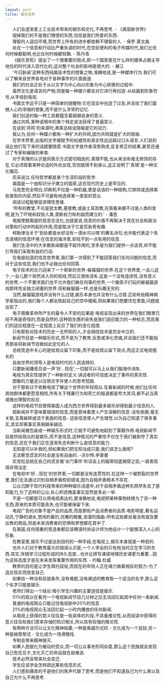 ```yaml
---
layout: post
title: 娱乐至死
---
```

&nbsp;&nbsp;&nbsp;&nbsp;&nbsp;&nbsp;人们会逐渐爱上工业技术带来的娱乐和文化,不再思考. - 《美丽新世界》                                  
&nbsp;&nbsp;&nbsp;&nbsp;&nbsp;&nbsp;毁掉我们的不是我们憎恨的东西,恰恰是我们热爱的东西. <!-- more -->                         
&nbsp;&nbsp;&nbsp;&nbsp;&nbsp;&nbsp;理智的人适应环境,而世界上所有的进步都依赖不理智的人. - 保罗.莱文森             
&nbsp;&nbsp;&nbsp;&nbsp;&nbsp;&nbsp;处在一个信息和行动比严重失调的时代,在空前便利的电子传媒时代,我们比任何时候都聪明,也比任何时候都轻飘. - 陈丹青        
&nbsp;&nbsp;&nbsp;&nbsp;&nbsp;&nbsp;《娱乐至死》提出了一个很重要的观点,即一个国家是在什么样的媒体占据主导地位的时代进入现代化的,这对整个社会的影响是很大的. - 展江        
&nbsp;&nbsp;&nbsp;&nbsp;&nbsp;&nbsp;'今日新闻'这种东西纯属技术性的想象之物,准确地说,是一种媒体行为.我们可以了解来自世界各地对于各种事件的片面报道.        
&nbsp;&nbsp;&nbsp;&nbsp;&nbsp;&nbsp;我们的社会正处于从以文字为中心向以形象为中心转换的过程中.        
&nbsp;&nbsp;&nbsp;&nbsp;&nbsp;&nbsp;虽然文化是语言的产物,但是每一种媒介都会对它进行再创造-从绘画到形象符号,从字母到电视.        
&nbsp;&nbsp;&nbsp;&nbsp;&nbsp;&nbsp;书面文字远不只是一种简单的提醒物:它在现实中创造了过去,并且给了我们震撼人心的浓缩的想象,而不是什么寻常的记忆.        
&nbsp;&nbsp;&nbsp;&nbsp;&nbsp;&nbsp;我们创造的每一种工具都蕴含着超越自身的意义.        
&nbsp;&nbsp;&nbsp;&nbsp;&nbsp;&nbsp;通过共鸣,某种语境中的某个特定说法获得了普遍意义.        
&nbsp;&nbsp;&nbsp;&nbsp;&nbsp;&nbsp;在谈到'共鸣'的来源时,弗莱总结说隐喻是它的动力.       
&nbsp;&nbsp;&nbsp;&nbsp;&nbsp;&nbsp;我认为,任何一种媒介都有一种扩大的共鸣,因为共鸣就是扩大的隐喻.        
&nbsp;&nbsp;&nbsp;&nbsp;&nbsp;&nbsp;在学术界里,出版的文字被赋予的权威性和真实性远远超过口头语言.人们说的话比他们写下来的话题要随意.书面文字是作者深思熟虑,反复修正的结果,甚至还通过了专家和编辑的审查.      
&nbsp;&nbsp;&nbsp;&nbsp;&nbsp;&nbsp;对于真理的认识是同表示方式密切相连的.真理不能,也从来没有毫无修饰的存在.它必须穿着某种合适的外衣出现,否则就得不到承认,这正说明了'真理'是一种文化偏见.        
&nbsp;&nbsp;&nbsp;&nbsp;&nbsp;&nbsp;尼采说过,任何哲学都是某个生活阶段的哲学.        
&nbsp;&nbsp;&nbsp;&nbsp;&nbsp;&nbsp;美国是一个由知识分子建立的国家,这在现代历史上是罕见的.        
&nbsp;&nbsp;&nbsp;&nbsp;&nbsp;&nbsp;马克思完全明白,印刷机不仅是一种机器,更是话语的一种结构,它排除或选择某些类型的内容,然后不可避免地选择某一类型的受众.       
&nbsp;&nbsp;&nbsp;&nbsp;&nbsp;&nbsp;阅读过程能够促进理性思维.        
&nbsp;&nbsp;&nbsp;&nbsp;&nbsp;&nbsp;'所有的教堂,不论是犹太教,基督教,或是土耳其教,在我看来都不过是人类的发明,是为了吓唬和奴役人类,垄断权力和利益而建立的.' - 潘恩        
&nbsp;&nbsp;&nbsp;&nbsp;&nbsp;&nbsp;电报使脱离就的信息合法化,也就是说,信息的价值不再取决于其在社会和政治对策和行动中所起的作用,而是取决于它是否新奇有趣.        
&nbsp;&nbsp;&nbsp;&nbsp;&nbsp;&nbsp;柯勒律治关于'到处都是水却没有一滴水可以喝'的著名诗句,也许能代表这个失去语境的信息环境:在信息的海洋里,却找不到一点有用的信息.        
&nbsp;&nbsp;&nbsp;&nbsp;&nbsp;&nbsp;我们生活中的大多数新闻都是不起作用的,至多是为我们提供一点谈资,却不能引导我们采取有益的行动.        
&nbsp;&nbsp;&nbsp;&nbsp;&nbsp;&nbsp;在电报创造的信息世界里,我们第一次得到了不能回答我们任何问题的信息,而对于这些信息,我们也不必做出任何回答.       
&nbsp;&nbsp;&nbsp;&nbsp;&nbsp;&nbsp;电子技术的合力迎来了一个崭新的世界-躲猫猫的世界.在这个世界里,一会儿这个,一会儿那个突然进入你的视线,然后又很快消失.这是一个没有连续性,没有意义的世界,一个不要求我们也不允许我们做任何事的世界,一个像孩子们玩的躲猫猫游戏那样完全独立闭塞的世界.但和躲猫猫一样,也是乐趣无穷的.        
&nbsp;&nbsp;&nbsp;&nbsp;&nbsp;&nbsp;当然,躲猫猫游戏并没有什么过错,娱乐本身也并没有什么过错.正如有些精神病学家指出的,我们每个人都会筑起自己的空中楼阁,但如果我们想要住在里面,问题就出现了.        
&nbsp;&nbsp;&nbsp;&nbsp;&nbsp;&nbsp;电子图像革命所产生的最令人不安的后果是:电视呈现出来的世界在我们眼里已经不再是奇怪的,而是自然的.这种陌生感的丧失是我们适应能力的一种标志,而且我们的适应程度在一定程度上反应了我们的变化程度.        
&nbsp;&nbsp;&nbsp;&nbsp;&nbsp;&nbsp;只有那些对技术的历史一无所知的人,才会相信技术是完全中立的.        
&nbsp;&nbsp;&nbsp;&nbsp;&nbsp;&nbsp;新闻节目是一种娱乐形式,而不是为了教育,反思或净化灵魂,并且我们还不能指责那些将新闻节目做如此定位的人.        
&nbsp;&nbsp;&nbsp;&nbsp;&nbsp;&nbsp;总统竞选中关心的是给观众留下印象,而不是给观众留下观点,而这正式电视擅长的.        
&nbsp;&nbsp;&nbsp;&nbsp;&nbsp;&nbsp;自由世界的领导人是电视时代的人民选择的.        
&nbsp;&nbsp;&nbsp;&nbsp;&nbsp;&nbsp;只要新闻播音员说一声'好...现在',一切就可以马上从我们脑海中消失.        
&nbsp;&nbsp;&nbsp;&nbsp;&nbsp;&nbsp;电视为真实性提供了一种新的定义:讲述者的可信度决定了事件的真实性.        
&nbsp;&nbsp;&nbsp;&nbsp;&nbsp;&nbsp;图像的力量足以压倒文字并使人的思考短路.        
&nbsp;&nbsp;&nbsp;&nbsp;&nbsp;&nbsp;对于那些过于依赖电视了解这个世界的年轻观众.在看新闻的时候,他们比任何其他群体都更愿意相信,所有关于残暴行为和死亡的报道都是夸大其词,都不必当真或做出理智的反应.        
&nbsp;&nbsp;&nbsp;&nbsp;&nbsp;&nbsp;这样的电视节目使得美国人成为西方世界得到最多娱乐却得到最少信息的人.       
&nbsp;&nbsp;&nbsp;&nbsp;&nbsp;&nbsp;假新闻并不意味着错误的信息,而是意味着使人产生误解的信息-没有依据,毫无关联,支离破碎或流于表面的信息- 这些信息使人产生错觉,以为自己知道了很多事实,其实却离事实真相越来越远.       
&nbsp;&nbsp;&nbsp;&nbsp;&nbsp;&nbsp;当新闻被包装成一种娱乐形式时,它就不可避免地起到了蒙蔽作用.电视新闻节目提供给观众的是娱乐,而不是信息,这种情况的严重性不仅在于我们被剥夺了真实的信息,还在于我们正在逐渐失去判断什么是信息的能力.       
&nbsp;&nbsp;&nbsp;&nbsp;&nbsp;&nbsp;无知是可以补救的,但如果我们把无知当成只是,我们该怎么做呢?       
&nbsp;&nbsp;&nbsp;&nbsp;&nbsp;&nbsp;无法察觉谎言的社会是没有自由的. -沃尔特.李普曼         
&nbsp;&nbsp;&nbsp;&nbsp;&nbsp;&nbsp;尼克松总统在自己的谎言被'水门事件'听证会上的磁带彻底揭穿之前,一直表现得非常淡定.        
&nbsp;&nbsp;&nbsp;&nbsp;&nbsp;&nbsp;在电视中'好...现在'的世界里,一切都是没有连贯性的.在这样一个被割裂的世界里,我们无法通过识别自相矛盾校验错误,因为自相矛盾根本不存在.      
&nbsp;&nbsp;&nbsp;&nbsp;&nbsp;&nbsp;公众沉醉于现代科技带来的种种娱乐消遣中,对于自相矛盾这种东西早失去了感知能力,为了这样的公众,处心积虑掩盖事实显然是多此一举.        
&nbsp;&nbsp;&nbsp;&nbsp;&nbsp;&nbsp;不是一切都是可以用电视表达的,更准确地说,电视把某种事物转换为了另一种东西,原来的本质可能丢失,也可能被保留下来.        
&nbsp;&nbsp;&nbsp;&nbsp;&nbsp;&nbsp;电视广告的对象不是产品的品质,而是那些产品消费者的品质.电影明星,著名运动员,宁静的湖水,悠闲的垂钓,优雅的晚餐,浪漫的插曲-所有这些都丝毫没有提及要出售的商品,但是未来消费者的恐惧和梦想都在其中了.        
&nbsp;&nbsp;&nbsp;&nbsp;&nbsp;&nbsp;在美国,任何慎重的竞选者都应该聘请时尚设计师为他设计一个能够深入人心的形象.      
&nbsp;&nbsp;&nbsp;&nbsp;&nbsp;&nbsp;在教室里,娱乐不过是达到目的的一种手段,在电视上,娱乐本身就是一种目的.        
&nbsp;&nbsp;&nbsp;&nbsp;&nbsp;&nbsp;也许人们对于教育最大的错误认识是,一个人学会的只有他当时正在学习的东西.其实,伴随学习过程形成的持久态度...也许比拼写课或地理历史课更为重要...因为这些态度才是在未来发挥重要作用的东西. - 约翰.杜威        
&nbsp;&nbsp;&nbsp;&nbsp;&nbsp;&nbsp;教育的目的是让学生拜托奴役,而现在的年轻人正在竭力做着相反的努力-为了适应现实而改变自己.        
&nbsp;&nbsp;&nbsp;&nbsp;&nbsp;&nbsp;如果给一种没有前提条件,没有难题,没有阐述的教育取一个适当的名字,那么这个名字只能是娱乐.        
&nbsp;&nbsp;&nbsp;&nbsp;&nbsp;&nbsp;老师们得出一个结论:吸引学生兴趣的主要途径是娱乐.      
&nbsp;&nbsp;&nbsp;&nbsp;&nbsp;&nbsp;51%的观众在看完一个电视新闻节目几分钟之后无法回忆起其中任何一条新闻.        
&nbsp;&nbsp;&nbsp;&nbsp;&nbsp;&nbsp;普通的电视观众只能记住电视剧中20%的信息.        
&nbsp;&nbsp;&nbsp;&nbsp;&nbsp;&nbsp;21%的电视观众无法回忆起一小时内播放的任何新闻.        
&nbsp;&nbsp;&nbsp;&nbsp;&nbsp;&nbsp;从电视上获得的意义往往是一些具体的片段,不具备推论性,从而阅读中获得的意义往往和我们原来存储的知识相关,所以具有较强的推论性.        
&nbsp;&nbsp;&nbsp;&nbsp;&nbsp;&nbsp;有两种方法可以让文化精神枯萎,一种是奥威尔式的 - 文化成为一个监狱,另一种是赫胥黎式 - 文化成为一场滑稽戏.        
&nbsp;&nbsp;&nbsp;&nbsp;&nbsp;&nbsp;专制会带来精神毁灭.      
&nbsp;&nbsp;&nbsp;&nbsp;&nbsp;&nbsp;如果人民蜕化为被动的受众,而一切公众事务形同杂耍,那么这个民族就会发现自己危在旦夕,文化灭亡的命运就在劫难逃.        
&nbsp;&nbsp;&nbsp;&nbsp;&nbsp;&nbsp;技术必然会带来社会变迁.        
&nbsp;&nbsp;&nbsp;&nbsp;&nbsp;&nbsp;学生应该学会怎样疏远某些信息形式.        
&nbsp;&nbsp;&nbsp;&nbsp;&nbsp;&nbsp;人们感到痛苦的不是他们的笑声代替了思考,而是他们不知道自己为什么笑以及自己为什么不再思考.        
